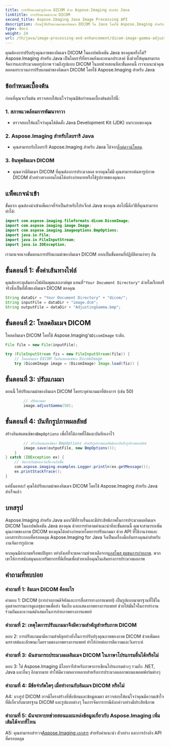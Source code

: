```yaml
---
title: การปรับแกมม่ารูปภาพ DICOM ด้วย Aspose.Imaging สำหรับ Java
linktitle: การปรับแกมม่าภาพ DICOM
second_title: Aspose.Imaging Java Image Processing API
description: เรียนรู้วิธีปรับแกมมาของอิมเมจ DICOM ใน Java โดยใช้ Aspose.Imaging สำหรับ Java ปรับปรุงคุณภาพของภาพทางการแพทย์ด้วยขั้นตอนง่ายๆ
type: docs
weight: 24
url: /th/java/image-processing-and-enhancement/dicom-image-gamma-adjustment/
---
```

คุณต้องการปรับปรุงคุณภาพของอิมเมจ DICOM ในแอปพลิเคชัน Java ของคุณหรือไม่? Aspose.Imaging สำหรับ Java เป็นไลบรารีที่ทรงพลังและอเนกประสงค์ ซึ่งช่วยให้คุณสามารถจัดการและประมวลผลรูปภาพ รวมถึงรูปแบบ DICOM ในบทช่วยสอนทีละขั้นตอนนี้ เราจะแนะนำคุณตลอดกระบวนการปรับแกมม่าของอิมเมจ DICOM โดยใช้ Aspose.Imaging สำหรับ Java 

## ข้อกำหนดเบื้องต้น

ก่อนที่คุณจะเริ่มต้น ตรวจสอบให้แน่ใจว่าคุณมีข้อกำหนดเบื้องต้นต่อไปนี้:

### 1. สภาพแวดล้อมการพัฒนาจาวา
- ตรวจสอบให้แน่ใจว่าคุณได้ติดตั้ง Java Development Kit (JDK) บนระบบของคุณ

### 2. Aspose.Imaging สำหรับไลบรารี Java
-  คุณสามารถรับไลบรารี Aspose.Imaging สำหรับ Java ได้จาก[ลิ้งค์ดาวน์โหลด](https://releases.aspose.com/imaging/java/).

### 3. อินพุตอิมเมจ DICOM
- คุณควรมีอิมเมจ DICOM ที่คุณต้องการประมวลผล หากคุณไม่มี คุณสามารถค้นหารูปภาพ DICOM ตัวอย่างทางออนไลน์ได้อย่างง่ายดายหรือใช้รูปภาพของคุณเอง

## แพ็คเกจนำเข้า

ขั้นแรก คุณต้องนำเข้าแพ็คเกจที่จำเป็นสำหรับโปรเจ็กต์ Java ของคุณ ต่อไปนี้คือวิธีที่คุณสามารถทำได้:

```java
import com.aspose.imaging.fileformats.dicom.DicomImage;
import com.aspose.imaging.image.Image;
import com.aspose.imaging.imageoptions.BmpOptions;
import java.io.File;
import java.io.FileInputStream;
import java.io.IOException;
```

เรามาแจกแจงขั้นตอนการปรับแกมม่าของอิมเมจ DICOM ออกเป็นขั้นตอนที่ปฏิบัติตามง่ายๆ กัน

## ขั้นตอนที่ 1: ตั้งค่าเส้นทางไฟล์

คุณต้องระบุเส้นทางไฟล์อินพุตและเอาต์พุต แทนที่`"Your Document Directory"` ด้วยไดเร็กทอรีจริงซึ่งเป็นที่ตั้งของอิมเมจ DICOM ของคุณ

```java
String dataDir = "Your Document Directory" + "dicom/";
String inputFile = dataDir + "image.dcm";
String outputFile = dataDir + "AdjustingGamma.bmp";
```

## ขั้นตอนที่ 2: โหลดอิมเมจ DICOM

 โหลดอิมเมจ DICOM โดยใช้ Aspose.Imaging's`DicomImage` ระดับ.

```java
File file = new File(inputFile);

try (FileInputStream fis = new FileInputStream(file)) {
    // โหลดอิมเมจ DICOM ในอินสแตนซ์ของ DicomImage
    try (DicomImage image = (DicomImage) Image.load(fis)) {
```

## ขั้นตอนที่ 3: ปรับแกมมา

ตอนนี้ ให้ปรับแกมม่าของอิมเมจ DICOM โดยระบุค่าแกมมาที่ต้องการ (เช่น 50)

```java
        // ปรับแกมมา
        image.adjustGamma(50);
```

## ขั้นตอนที่ 4: บันทึกรูปภาพผลลัพธ์

 สร้างอินสแตนซ์ของ`BmpOptions` เพื่อให้ได้ภาพที่ได้และบันทึกเอาไว้

```java
        // สร้างอินสแตนซ์ของ BmpOptions สำหรับรูปภาพผลลัพธ์และบันทึกรูปภาพผลลัพธ์
        image.save(outputFile, new BmpOptions());
    }
} catch (IOException ex) {
    // จัดการกับข้อยกเว้นที่อาจเกิดขึ้น
    com.aspose.imaging.examples.Logger.println(ex.getMessage());
    ex.printStackTrace();
}
```

แค่นั้นแหละ! คุณได้ปรับแกมม่าของอิมเมจ DICOM โดยใช้ Aspose.Imaging สำหรับ Java สำเร็จแล้ว

## บทสรุป

Aspose.Imaging สำหรับ Java มอบวิธีที่ราบรื่นและมีประสิทธิภาพในการประมวลผลอิมเมจ DICOM ในแอปพลิเคชัน Java ของคุณ ด้วยการทำตามคำแนะนำทีละขั้นตอนนี้ คุณจะสามารถเพิ่มคุณภาพของภาพ DICOM ของคุณได้อย่างง่ายดายโดยการปรับแกมมา ด้วย API ที่ใช้งานง่ายและเอกสารประกอบที่ครอบคลุม Aspose.Imaging for Java จึงเป็นเครื่องมืออันทรงคุณค่าสำหรับงานจัดการรูปภาพ

 หากคุณมีคำถามหรือพบปัญหา อย่าลังเลที่จะขอความช่วยเหลือจาก[แอสโพส ชุมชนการถ่ายภาพ](https://forum.aspose.com/). พวกเขาให้การสนับสนุนและทรัพยากรที่ดีเยี่ยมเพื่อช่วยเหลือคุณในเส้นทางการประมวลผลภาพ

## คำถามที่พบบ่อย

### คำถามที่ 1: อิมเมจ DICOM คืออะไร

คำตอบ 1: DICOM (การถ่ายภาพดิจิทัลและการสื่อสารทางการแพทย์) เป็นรูปแบบมาตรฐานที่ใช้ในอุตสาหกรรมการดูแลสุขภาพเพื่อส่ง จัดเก็บ และแสดงภาพทางการแพทย์ ช่วยให้มั่นใจในการทำงานร่วมกันและความสม่ำเสมอในการถ่ายภาพทางการแพทย์

### คำถามที่ 2: เหตุใดการปรับแกมมาจึงมีความสำคัญสำหรับภาพ DICOM

ตอบ 2: การปรับแกมมามีความสำคัญอย่างยิ่งในการปรับปรุงคุณภาพของภาพ DICOM ช่วยเพิ่มคอนทราสต์และลักษณะโดยรวมของภาพทางการแพทย์ ทำให้ง่ายต่อการตีความและวิเคราะห์

### คำถามที่ 3: ฉันสามารถประมวลผลอิมเมจ DICOM ในภาษาโปรแกรมอื่นได้หรือไม่

ตอบ 3: ใช่ Aspose.Imaging มีไลบรารีสำหรับภาษาการเขียนโปรแกรมต่างๆ รวมถึง .NET, Java และอื่นๆ อีกมากมาย ทำให้มีความหลากหลายสำหรับการประมวลผลภาพบนแพลตฟอร์มต่างๆ

### คำถามที่ 4: มีข้อจำกัดใดๆ เมื่อทำงานกับอิมเมจ DICOM หรือไม่

A4: บางรูป DICOM อาจมีโครงสร้างที่ซับซ้อนและข้อมูลเมตา ตรวจสอบให้แน่ใจว่าคุณมีความเข้าใจที่ดีเกี่ยวกับมาตรฐาน DICOM และรูปแบบต่างๆ ในการจัดการกรณีดังกล่าวอย่างมีประสิทธิภาพ

### คำถามที่ 5: ฉันจะหาบทช่วยสอนและแหล่งข้อมูลเกี่ยวกับ Aspose.Imaging เพิ่มเติมได้จากที่ไหน

 A5: คุณสามารถสำรวจ[Aspose.Imaging เอกสาร](https://reference.aspose.com/imaging/java/) สำหรับคำแนะนำ ตัวอย่าง และการอ้างอิง API ที่ครอบคลุม